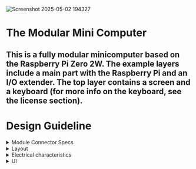 ![Screenshot 2025-05-02 194327](https://github.com/user-attachments/assets/88ce0c0c-4a21-4b0f-ae87-dd90801dfca3)

# The Modular Mini Computer

This is a fully modular minicomputer based on the Raspberry Pi Zero 2W.
The example layers include a main part with the Raspberry Pi and an I/O extender.
The top layer contains a screen and a keyboard (for more info on the keyboard, see the license section).
--------------------------------------------------------------------------------------------------------

# Design Guideline

<details>
<summary>Module Connector Specs</summary>

The connector between modules is made of 4 parts (2× male / 2× female)

| Part                  | Description      | LCSC-Part-Nr |
| --------------------- | ---------------- | ------------ |
| 2×2 Connector male    | USB data/power   | C3294460     |
| 2×2 Connector female  | USB data/power   | C27983455    |
| 2×20 Connector male   | Raspberry Pi I/O | C3294478     |
| 2×20 Connector female | Raspberry Pi I/O | C3975165     |

The power is preferably transferred over the USB header and **not** over the Raspberry Pi pins directly.
If possible, use a GND and VCC layer.

</details>

<details>
<summary>Layout</summary>

The PCB should always be compliant with:
**ISO/IEC 7810 ID-1**
Size: 85.60 by 53.98 millimeters with rounded corners (radius: 2.88 mm).
The mounting holes are 2.2 mm in diameter and spaced 3 mm away from the outline.

![image](https://github.com/user-attachments/assets/9bb3eb75-5a81-4099-8094-cd261f3125ad)

**The module connectors should be placed at the following positions:**

| Part                  | X     | Y    |
| --------------------- | ----- | ---- |
| 2×2 Connector male    | 0     | 17.9 |
| 2×2 Connector female  | -29.2 | 17.9 |
| 2×20 Connector male   | 0     | 17.9 |
| 2×20 Connector female | -29.2 | 17.9 |

To connect top and bottom layers, it is best to use **vias**:

![image](https://github.com/user-attachments/assets/1473cc21-39cc-4576-abc3-eed4ca84936b)

</details>

<details>
<summary>Electrical characteristics</summary>
The bord is equipped with a 5.0V supply over the USB connector. This power supply is directly dependent on the used USB power supply and the 
Additional bords should use ths lane due to more isolated and bigger pcb track's. 
The raspberry pi is providing a 3.3V lane. The max current, while not being specified in the official documentation, is very limited. In case your need 3.3V please consider using a voltage regulator connected to the 5V lane.
</details>

<details>
<summary>UI</summary>
you can change your selection using the  *up/down* key.
select with *enter*.
go back to main with *esc*
</details>

